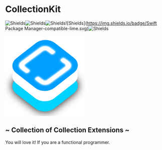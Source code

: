 # CollectionKit

![Shields](https://img.shields.io/badge/build-passing-lime.svg)![Shields](https://img.shields.io/badge/coverage-100%-lime.svg)![Shields](https://img.shields.io/badge/CocoaPods-compatible-lime.svg)![Shields](https://img.shields.io/badge/Swift Package Manager-compatible-lime.svg)![Shields](https://img.shields.io/badge/license-BSD-blue.svg)

![CollectionKit](./collectionkit.png)

## ~ Collection of Collection Extensions ~

You will love it! If you are a functional programmer.

